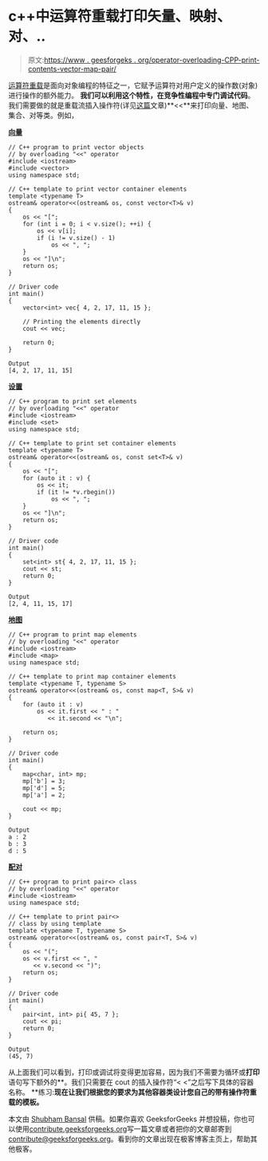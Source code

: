 # c++中运算符重载打印矢量、映射、对、..

> 原文:[https://www . geesforgeks . org/operator-overloading-CPP-print-contents-vector-map-pair/](https://www.geeksforgeeks.org/operator-overloading-cpp-print-contents-vector-map-pair/)

[运算符重载](https://www.geeksforgeeks.org/operator-overloading-c/)是面向对象编程的特征之一，它赋予运算符对用户定义的操作数(对象)进行操作的额外能力。
**我们可以利用这个特性，在竞争性编程中专门调试代码**。我们需要做的就是重载流插入操作符(详见[这篇](https://www.geeksforgeeks.org/operator-overloading-c/)文章)**<<**来打印向量、地图、集合、对等类。例如，

**[向量](https://www.geeksforgeeks.org/vector-in-cpp-stl/)**

```
// C++ program to print vector objects
// by overloading "<<" operator
#include <iostream>
#include <vector>
using namespace std;

// C++ template to print vector container elements
template <typename T>
ostream& operator<<(ostream& os, const vector<T>& v)
{
    os << "[";
    for (int i = 0; i < v.size(); ++i) {
        os << v[i];
        if (i != v.size() - 1)
            os << ", ";
    }
    os << "]\n";
    return os;
}

// Driver code
int main()
{
    vector<int> vec{ 4, 2, 17, 11, 15 };

    // Printing the elements directly
    cout << vec;

    return 0;
}
```

```
Output
[4, 2, 17, 11, 15]

```

**[设置](https://www.geeksforgeeks.org/set-in-cpp-stl/)**

```
// C++ program to print set elements
// by overloading "<<" operator
#include <iostream>
#include <set>
using namespace std;

// C++ template to print set container elements
template <typename T>
ostream& operator<<(ostream& os, const set<T>& v)
{
    os << "[";
    for (auto it : v) {
        os << it;
        if (it != *v.rbegin())
            os << ", ";
    }
    os << "]\n";
    return os;
}

// Driver code
int main()
{
    set<int> st{ 4, 2, 17, 11, 15 };
    cout << st;
    return 0;
}
```

```
Output
[2, 4, 11, 15, 17]

```

**[地图](https://www.geeksforgeeks.org/map-associative-containers-the-c-standard-template-library-stl/)**

```
// C++ program to print map elements
// by overloading "<<" operator
#include <iostream>
#include <map>
using namespace std;

// C++ template to print map container elements
template <typename T, typename S>
ostream& operator<<(ostream& os, const map<T, S>& v)
{
    for (auto it : v) 
        os << it.first << " : " 
           << it.second << "\n";

    return os;
}

// Driver code
int main()
{
    map<char, int> mp;
    mp['b'] = 3;
    mp['d'] = 5;
    mp['a'] = 2;

    cout << mp;
}
```

```
Output
a : 2
b : 3
d : 5

```

**[配对](https://www.geeksforgeeks.org/pair-in-cpp-stl/)**

```
// C++ program to print pair<> class
// by overloading "<<" operator
#include <iostream>
using namespace std;

// C++ template to print pair<>
// class by using template
template <typename T, typename S>
ostream& operator<<(ostream& os, const pair<T, S>& v)
{
    os << "(";
    os << v.first << ", " 
       << v.second << ")";
    return os;
}

// Driver code
int main()
{
    pair<int, int> pi{ 45, 7 };
    cout << pi;
    return 0;
}
```

```
Output
(45, 7)

```

从上面我们可以看到，打印或调试将变得更加容易，因为我们不需要为循环或**打印**语句写下额外的**。我们只需要在 cout 的插入操作符“< <”之后写下具体的容器名称。
**练习:**现在让我们根据您的要求为其他容器类设计您自己的带有操作符重载的模板。**

本文由 [Shubham Bansal](https://www.quora.com/profile/Shubham-Bansal-209) 供稿。如果你喜欢 GeeksforGeeks 并想投稿，你也可以使用[contribute.geeksforgeeks.org](http://www.contribute.geeksforgeeks.org)写一篇文章或者把你的文章邮寄到 contribute@geeksforgeeks.org。看到你的文章出现在极客博客主页上，帮助其他极客。